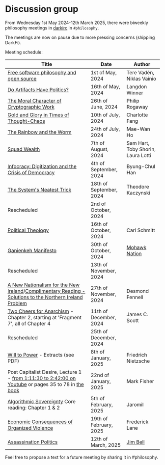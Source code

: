 # Discussion group

From Wednesday 1st May 2024-12th March 2025, there were biweekly
philosophy meetings in [darkirc](../misc/darkirc/darkirc.md) in
`#philosophy`.

The meetings are now on pause due to more pressing concerns (shipping
DarkFi).

Meeting schedule: 

| Title                                                                                                               | Date                    | Author                             |
|---------------------------------------------------------------------------------------------------------------------|-------------------------|------------------------------------|
| [Free software philosophy and open source][1]                                                                       |1st of May, 2024         | Tere Vadén, Niklas Vainio          |
| [Do Artifacts Have Politics?][2]                                                                                    | 16th of May, 2024       | Langdon Winner                     |
| [The Moral Character of Cryptographic Work][3]                                                                      | 26th of June, 2024      | Philip Rogaway                     |
| [Gold and Glory in Times of Thought-Chaos][4]                                                                       | 10th of July, 2024      | Charlotte Fang                     |
| [The Rainbow and the Worm][5]                                                                                       | 24th of July, 2024      | Mae-Wan Ho                         |
| [Squad Wealth][6]                                                                                                   | 7th of August, 2024     | Sam Hart, Toby Shorin, Laura Lotti |
| [Infocracy: Digitization and the Crisis of Democracy][7]                                                            | 4th of September, 2024  | Byung-Chul Han                     |
| [The System's Neatest Trick][8]                                                                                     | 18th of September, 2024 | Theodore Kaczynski                 |
| Rescheduled                                                                                                         | 2nd of October, 2024    |                                    |
| [Political Theology][9]                                                                                             | 16th of October, 2024   | Carl Schmitt                       |
| [Ganienkeh Manifesto][10]                                                                                           | 30th of October, 2024   | [Mohawk Nation][11]                |
| Rescheduled                                                                                                         | 13th of November, 2024  |                                    |
| [A New Nationalism for the New Ireland][12]/[Complimentary Reading - Solutions to the Northern Ireland Problem][13] | 27th of November, 2024  | Desmond Fennell                    |
| [Two Cheers for Anarchism][14] - Chapter 2, starting at 'Fragment 7', all of Chapter 4			                  | 11th of December, 2024  | James C. Scott                     |
| Rescheduled                                                                                                         | 25th of December, 2024  |                                    |
| [Will to Power][15] - Extracts (see PDF)                                                                            | 8th of January, 2025    | Friedrich Nietzsche                |
| Post Capitalist Desire, Lecture 1 - [from 1:11:30 to 2:42:00 on Youtube][16] or pages 35 to 78 in [the book][17]    | 22nd of January, 2025   | Mark Fisher                        |
| [Algorithmic Sovereignty][18] Core reading: Chapter 1 & 2                                                           | 5th of February, 2025   | Jaromil                            |
| [Economic Consequences of Organized Violence][19]                                                                   | 19th of February, 2025  | Frederick Lane                     |
| [Assassination Politics][20]                                                                                        | 12th of March, 2025     | [Jim Bell][21]                     |

Feel free to propose a text for a future meeting by sharing it in #philosophy.

[1]: https://www.researchgate.net/publication/290120192_Free_software_philosophy_and_open_source
[2]: https://faculty.cc.gatech.edu/~beki/cs4001/Winner.pdf
[3]: https://web.cs.ucdavis.edu/~rogaway/papers/moral-fn.pdf
[4]: https://goldenlight.mirror.xyz/LeUojosmx48SvEfspq1leuRTf7TJfYKJ_TtKpePczzU
[5]: https://libgen.is/book/index.php?md5=0450DE93292478112791E977474FA9BF
[6]: https://otherinter.net/research/squad-wealth/
[7]: https://libgen.is/book/index.php?md5=A0E3362AE17379B6F48CEAC520319422
[8]: https://theanarchistlibrary.org/library/ted-kaczynski-the-system-s-neatest-trick
[9]: https://anarch.cc/uploads/carl-schmitt/political-theology.pdf
[10]: http://www.ganienkeh.net/images/manifesto_web.pdf
[11]: https://en.wikipedia.org/wiki/Ganienkeh
[12]: https://xeno.tools/uploads/fennell-new-nationalism.pdf
[13]: https://sci-hub.se/https://doi.org/10.2307/25513014
[14]: https://libgen.is/book/index.php?md5=8CCB39685697A9F94D9256078BC757AE
[15]: https://xeno.tools/uploads/dionysus_eternal_return.pdf
[16]: https://www.youtube.com/watch?v=fCEjtjkrDng&t=4289s
[17]: https://www.google.co.uk/books/edition/_/ruPtDwAAQBAJ?hl=en
[18]: https://algosov.org
[19]: https://sci-hub.se/https://doi.org/10.1017/S0022050700107612
[20]: https://cryptome.org/ap.htm
[21]: https://en.wikipedia.org/wiki/Jim_Bell
